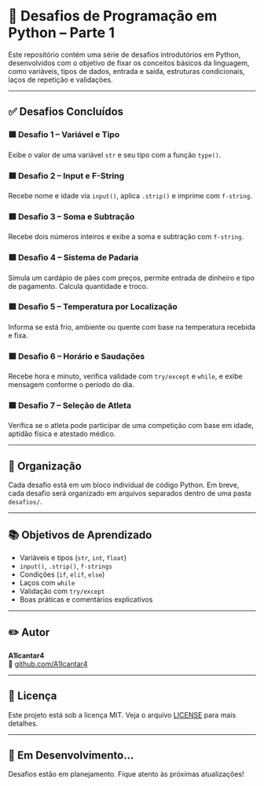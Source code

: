 
# 🧠 Desafios de Programação em Python – Parte 1

Este repositório contém uma série de desafios introdutórios em Python, desenvolvidos com o objetivo de fixar os conceitos básicos da linguagem, como variáveis, tipos de dados, entrada e saída, estruturas condicionais, laços de repetição e validações.

---

## ✅ Desafios Concluídos

### 🟩 Desafio 1 – Variável e Tipo
Exibe o valor de uma variável `str` e seu tipo com a função `type()`.

### 🟩 Desafio 2 – Input e F-String
Recebe nome e idade via `input()`, aplica `.strip()` e imprime com `f-string`.

### 🟩 Desafio 3 – Soma e Subtração
Recebe dois números inteiros e exibe a soma e subtração com `f-string`.

### 🟩 Desafio 4 – Sistema de Padaria
Simula um cardápio de pães com preços, permite entrada de dinheiro e tipo de pagamento. Calcula quantidade e troco.

### 🟩 Desafio 5 – Temperatura por Localização
Informa se está frio, ambiente ou quente com base na temperatura recebida e fixa.

### 🟩 Desafio 6 – Horário e Saudações
Recebe hora e minuto, verifica validade com `try/except` e `while`, e exibe mensagem conforme o período do dia.

### 🟩 Desafio 7 – Seleção de Atleta
Verifica se o atleta pode participar de uma competição com base em idade, aptidão física e atestado médico.

---

## 📁 Organização

Cada desafio está em um bloco individual de código Python. Em breve, cada desafio será organizado em arquivos separados dentro de uma pasta `desafios/`.

---

## 📚 Objetivos de Aprendizado

- Variáveis e tipos (`str`, `int`, `float`)
- `input()`, `.strip()`, `f-strings`
- Condições (`if`, `elif`, `else`)
- Laços com `while`
- Validação com `try/except`
- Boas práticas e comentários explicativos

---

## ✏️ Autor

**A1lcantar4**  
🔗 [github.com/A1lcantar4](https://github.com/A1lcantar4)

---

## 📄 Licença

Este projeto está sob a licença MIT. Veja o arquivo [LICENSE](LICENSE) para mais detalhes.

---

## 🧪 Em Desenvolvimento...

Desafios estão em planejamento. Fique atento às próximas atualizações!
